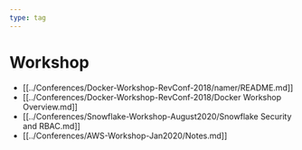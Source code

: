 ```yaml
---
type: tag
---
```

# Workshop

- [[../Conferences/Docker-Workshop-RevConf-2018/namer/README.md]]
- [[../Conferences/Docker-Workshop-RevConf-2018/Docker Workshop Overview.md]]
- [[../Conferences/Snowflake-Workshop-August2020/Snowflake Security and RBAC.md]]
- [[../Conferences/AWS-Workshop-Jan2020/Notes.md]]
